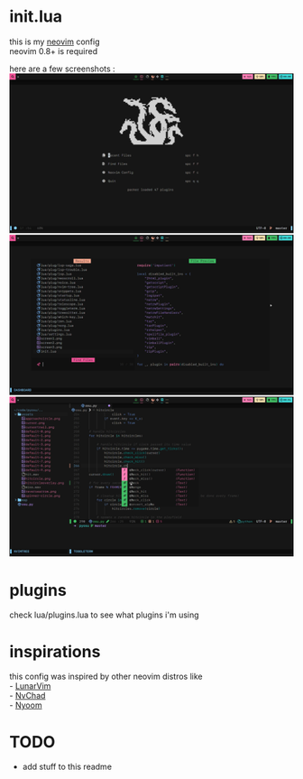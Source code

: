 # init.lua

this is my [neovim](https://github.com/neovim/neovim) config\
neovim 0.8+ is required

here are a few screenshots :\
![screen1](https://raw.githubusercontent.com/nytouu/nvim/master/screen1.png)
![screen2](https://raw.githubusercontent.com/nytouu/nvim/master/screen2.png)
![screen3](https://raw.githubusercontent.com/nytouu/nvim/master/screen3.png)

# plugins

check lua/plugins.lua to see what plugins i'm using

# inspirations

this config was inspired by other neovim distros like \
    - [LunarVim](https://github.com/ChristianChiarulli/LunarVim)\
    - [NvChad](https://github.com/siduck76/NvChad)\
    - [Nyoom](https://github.com/nyoom-engineering/nyoom.nvim)

# TODO

- add stuff to this readme
